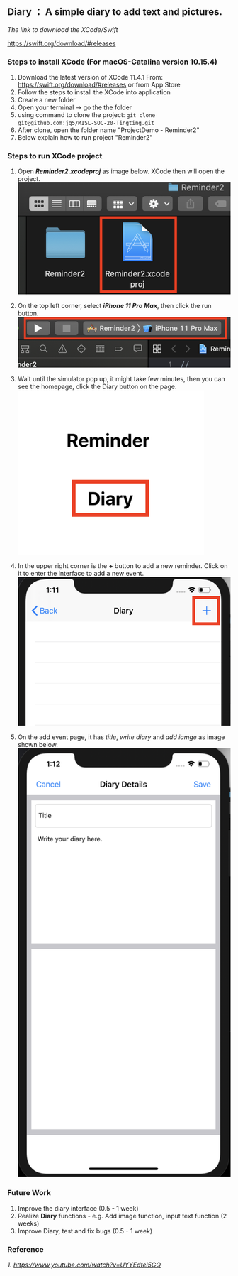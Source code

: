 ## Diary ： A simple diary to add text and pictures.

_The link to download the XCode/Swift_

https://swift.org/download/#releases

### Steps to install XCode (For macOS-Catalina version 10.15.4)

1. Download the latest version of XCode 11.4.1
   From: https://swift.org/download/#releases
   or from App Store
2. Follow the steps to install the XCode into application
3. Create a new folder
4. Open your terminal -> go the the folder
5. using command to clone the project: ```git clone git@github.com:jq5/MISL-SOC-20-Tingting.git```
6. After clone, open the folder name "ProjectDemo - Reminder2" 
7. Below explain how to run project "Reminder2"

### Steps to run XCode project

1. Open ***Reminder2.xcodeproj*** as image below. XCode then will open the project.
![](../Screenshot/Reminder2/FolderReminder2.png)

2.  On the top left corner, select ***iPhone 11 Pro Max***, then click the run button.
![](../Screenshot/Reminder2/RunReminder2.png)

3. Wait until the simulator pop up, it might take few minutes, then you can see the homepage, click the Diary button on the page.
![](../Screenshot/Diary/ButtonDiary.png)

4. In the upper right corner is the **+** button to add a new reminder. Click on it to enter the interface to add a new event.
![](../Screenshot/Diary/AddDiary.png)

5. On the add event page, it has *title*, *write diary* and *add iamge* as image shown below.
![](../Screenshot/Diary/AddPageDiary.png)

### Future Work

1. Improve the diary interface     (0.5 - 1 week)
2. Realize **Diary** functions - e.g. Add image function, input text function     (2 weeks)
3. Improve Diary, test and fix bugs     (0.5 - 1 week)

### Reference

*1. https://www.youtube.com/watch?v=UYYEdtel5GQ*
